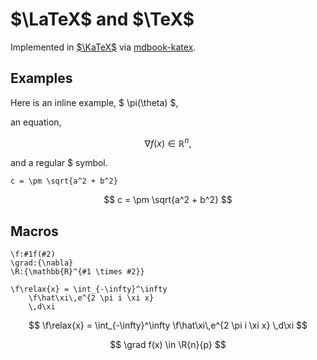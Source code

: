 # $\LaTeX$ and $\TeX$

Implemented in [$\KaTeX$](https://katex.org/) via [mdbook-katex](https://github.com/lzanini/mdbook-katex).

## Examples
Here is an inline example, $ \pi(\theta) $, 

an equation,

$$ \nabla f(x) \in \mathbb{R}^n, $$

and a regular \$ symbol.

```
c = \pm \sqrt{a^2 + b^2}
```

$$ c = \pm \sqrt{a^2 + b^2} $$

## Macros
```
\f:#1f(#2)
\grad:{\nabla}
\R:{\mathbb{R}^{#1 \times #2}}
```

```
\f\relax{x} = \int_{-\infty}^\infty
    \f\hat\xi\,e^{2 \pi i \xi x}
    \,d\xi
```

$$
\f\relax{x} = \int_{-\infty}^\infty
    \f\hat\xi\,e^{2 \pi i \xi x}
    \,d\xi
$$

$$
\grad f(x) \in \R{n}{p}
$$